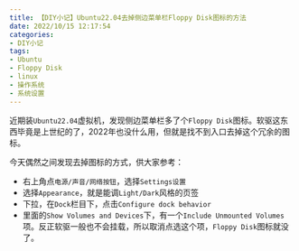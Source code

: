 ```yaml
---
title: 【DIY小记】Ubuntu22.04去掉侧边菜单栏Floppy Disk图标的方法
date: 2022/10/15 12:17:54
categories:
- DIY小记
tags:
- Ubuntu
- Floppy Disk
- linux
- 操作系统
- 系统设置
---
```


近期装`Ubuntu22.04`虚拟机，发现侧边菜单栏多了个`Floppy Disk`图标。软驱这东西毕竟是上世纪的了，2022年也没什么用，但就是找不到入口去掉这个冗余的图标。

今天偶然之间发现去掉图标的方式，供大家参考：

- 右上角点`电源/声音/网络按钮`，选择`Settings设置`
- 选择`Appearance`，就是能调`Light/Dark`风格的页签
- 下拉，在`Dock`栏目下，点击`Configure dock behavior`
- 里面的`Show Volumes and Devices`下，有一个`Include Unmounted Volumes`项。反正软驱一般也不会挂载，所以取消点选这个项，`Floppy Disk`图标就没了。
